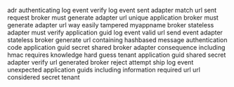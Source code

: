 adr authenticating log event verify log event sent adapter match url sent request broker must generate adapter url unique application broker must generate adapter url way easily tampered myappname broker stateless adapter must verify application guid log event valid url send event adapter stateless broker generate url containing hashbased message authentication code application guid secret shared broker adapter consequence including hmac requires knowledge hard guess tenant application guid shared secret adapter verify url generated broker reject attempt ship log event unexpected application guids including information required url url considered secret tenant